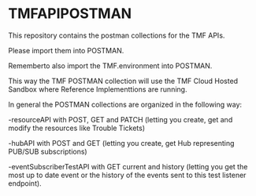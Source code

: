 # TMFAPIPOSTMAN

This repository contains the postman collections for the TMF APIs.

Please import them into POSTMAN.

Rememberto also import the TMF.environment into POSTMAN.

This way the TMF POSTMAN collection will use the TMF Cloud Hosted Sandbox where Reference Implementtions are running.

In general the POSTMAN collections are organized in the following way:

-resourceAPI with POST, GET and PATCH (letting you create, get and modify the resources like Trouble Tickets)

-hubAPI with POST and GET (letting you create, get Hub representing PUB/SUB subscriptions)

-eventSubscriberTestAPI with GET current and history (letting you get the most up to date event or the history of the events 
sent to this test listener endpoint).
